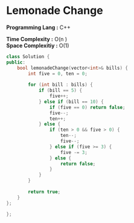 # Lemonade Change

**Programming Lang :** C++

**Time Complexity :** O(n )  
**Space Complexitiy :** O(1)

```cpp
class Solution {
public:
    bool lemonadeChange(vector<int>& bills) {
        int five = 0, ten = 0;
        
        for (int bill : bills) {
            if (bill == 5) {
                five++;
            } else if (bill == 10) {
                if (five == 0) return false;
                five--;   
                ten++;
            } else {  
                if (ten > 0 && five > 0) { 
                    ten--;
                    five--;
                } else if (five >= 3) {
                    five -= 3;
                } else {
                    return false;
                }
            }
        }
        
        return true;
    }
};

};
```
